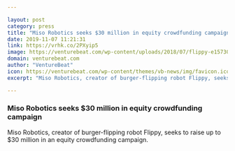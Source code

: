 ```yaml
---

layout: post
category: press
title: "Miso Robotics seeks $30 million in equity crowdfunding campaign"
date: 2019-11-07 11:21:31
link: https://vrhk.co/2PXyip5
image: https://venturebeat.com/wp-content/uploads/2018/07/flippy-e1573071876224.png?w=1200&strip=all
domain: venturebeat.com
author: "VentureBeat"
icon: https://venturebeat.com/wp-content/themes/vb-news/img/favicon.ico
excerpt: "Miso Robotics, creator of burger-flipping robot Flippy, seeks to raise up to $30 million in an equity crowdfunding campaign."

---
```


### Miso Robotics seeks $30 million in equity crowdfunding campaign

Miso Robotics, creator of burger-flipping robot Flippy, seeks to raise up to $30 million in an equity crowdfunding campaign.